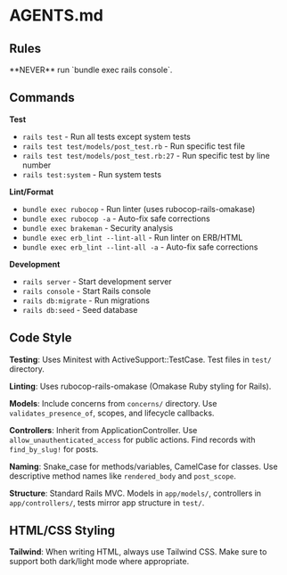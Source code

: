 # AGENTS.md

## Rules

<rules>
**NEVER** run `bundle exec rails console`.
</rules>

## Commands

**Test**
- `rails test` - Run all tests except system tests
- `rails test test/models/post_test.rb` - Run specific test file
- `rails test test/models/post_test.rb:27` - Run specific test by line number
- `rails test:system` - Run system tests

**Lint/Format**
- `bundle exec rubocop` - Run linter (uses rubocop-rails-omakase)
- `bundle exec rubocop -a` - Auto-fix safe corrections
- `bundle exec brakeman` - Security analysis
- `bundle exec erb_lint --lint-all` - Run linter on ERB/HTML
- `bundle exec erb_lint --lint-all -a` - Auto-fix safe corrections


**Development**
- `rails server` - Start development server
- `rails console` - Start Rails console
- `rails db:migrate` - Run migrations
- `rails db:seed` - Seed database

## Code Style

**Testing**: Uses Minitest with ActiveSupport::TestCase. Test files in `test/` directory.

**Linting**: Uses rubocop-rails-omakase (Omakase Ruby styling for Rails).

**Models**: Include concerns from `concerns/` directory. Use `validates_presence_of`, scopes, and lifecycle callbacks.

**Controllers**: Inherit from ApplicationController. Use `allow_unauthenticated_access` for public actions. Find records with `find_by_slug!` for posts.

**Naming**: Snake_case for methods/variables, CamelCase for classes. Use descriptive method names like `rendered_body` and `post_scope`.

**Structure**: Standard Rails MVC. Models in `app/models/`, controllers in `app/controllers/`, tests mirror app structure in `test/`.

## HTML/CSS Styling

**Tailwind**: When writing HTML, always use Tailwind CSS. Make sure to support both dark/light mode where appropriate. 
